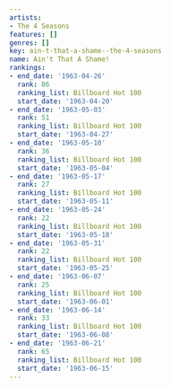 ```yaml
---
artists:
- The 4 Seasons
features: []
genres: []
key: ain-t-that-a-shame--the-4-seasons
name: Ain't That A Shame!
rankings:
- end_date: '1963-04-26'
  rank: 86
  ranking_list: Billboard Hot 100
  start_date: '1963-04-20'
- end_date: '1963-05-03'
  rank: 51
  ranking_list: Billboard Hot 100
  start_date: '1963-04-27'
- end_date: '1963-05-10'
  rank: 36
  ranking_list: Billboard Hot 100
  start_date: '1963-05-04'
- end_date: '1963-05-17'
  rank: 27
  ranking_list: Billboard Hot 100
  start_date: '1963-05-11'
- end_date: '1963-05-24'
  rank: 22
  ranking_list: Billboard Hot 100
  start_date: '1963-05-18'
- end_date: '1963-05-31'
  rank: 22
  ranking_list: Billboard Hot 100
  start_date: '1963-05-25'
- end_date: '1963-06-07'
  rank: 25
  ranking_list: Billboard Hot 100
  start_date: '1963-06-01'
- end_date: '1963-06-14'
  rank: 33
  ranking_list: Billboard Hot 100
  start_date: '1963-06-08'
- end_date: '1963-06-21'
  rank: 65
  ranking_list: Billboard Hot 100
  start_date: '1963-06-15'
---
```


